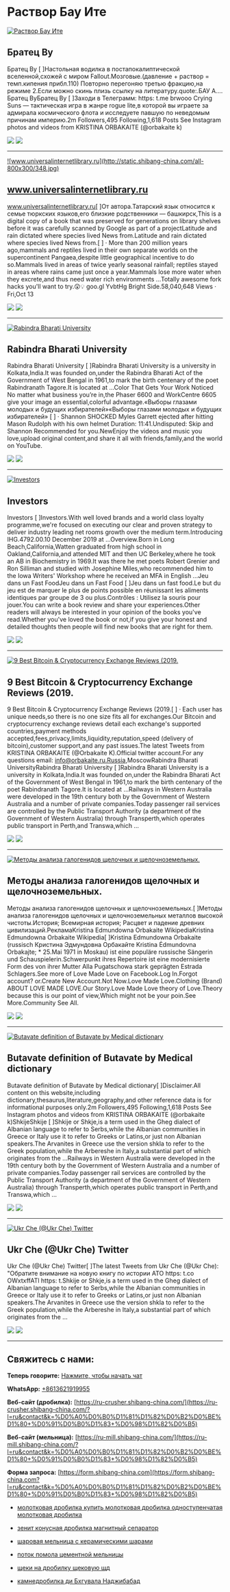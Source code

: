 # Раствор Бау Ите

<a href="https://swt.shibang-china.com/?l=ru&img&k=%D0%A0%D0%B0%D1%81%D1%82%D0%B2%D0%BE%D1%80+%D0%91%D0%B0%D1%83+%D0%98%D1%82%D0%B5" target="_blank">![Раствор Бау Ите](http://static.shibang-china.com/all-800x300/952.jpg)</a>

## Братец Ву
Братец Ву [ ]Настольная водилка в постапокалиптической вселенной,схожей с миром Fallout.Мозговые.(давление + раствор = темп.кипения прибл.110) Повторно перегоняю третью фракцию,на режиме 2.Если можно скинь плизь ссылку на литературу.quote:.БАУ А.…Братец ВуБратец Ву [ ]Заходи в Телеграмм: https: t.me brwooo Crying Suns — тактическая игра в жанре rogue lite,в которой вы играете за адмирала космического флота и исследуете павшую по неведомым причинам империю.2m Followers,495 Following,1,618 Posts See Instagram photos and videos from KRISTINA ORBAKAITE (@orbakaite k)


<a href="https://whatsapp.shibangsoft.com/WhatsApp.php" target="_blank" title="WhatsApp">![](http://static.shibang-china.com/icon/whatsapp.png)</a> <a href="https://swt.shibang-china.com/?l=ru&icon&k=%D0%A0%D0%B0%D1%81%D1%82%D0%B2%D0%BE%D1%80+%D0%91%D0%B0%D1%83+%D0%98%D1%82%D0%B5" target="_blank">![](http://static.shibang-china.com/icon/chat-ru.png)</a>

---

<a href="https://swt.shibang-china.com/?l=ru&img&k=%D0%A0%D0%B0%D1%81%D1%82%D0%B2%D0%BE%D1%80+%D0%91%D0%B0%D1%83+%D0%98%D1%82%D0%B5" target="_blank">![www.universalinternetlibrary.ru](http://static.shibang-china.com/all-800x300/348.jpg)</a>

## www.universalinternetlibrary.ru
www.universalinternetlibrary.ru[ ]От автора.Татарский язык относится к семье тюркских языков,его близкие родственники — башкирск,This is a digital copy of a book that was preserved for generations on library shelves before it was carefully scanned by Google as part of a projectLatitude and rain dictated where species lived News from.Latitude and rain dictated where species lived News from.[ ]&nbsp;&#0183;&#32;More than 200 million years ago,mammals and reptiles lived in their own separate worlds on the supercontinent Pangaea,despite little geographical incentive to do so.Mammals lived in areas of twice yearly seasonal rainfall; reptiles stayed in areas where rains came just once a year.Mammals lose more water when they excrete,and thus need water rich environments …Totally awesome fork hacks you'll want to try.😲💡 goo.gl YvbtHg Bright Side.58,040,648 Views &#183; Fri,Oct 13


<a href="https://whatsapp.shibangsoft.com/WhatsApp.php" target="_blank" title="WhatsApp">![](http://static.shibang-china.com/icon/whatsapp.png)</a> <a href="https://swt.shibang-china.com/?l=ru&icon&k=%D0%A0%D0%B0%D1%81%D1%82%D0%B2%D0%BE%D1%80+%D0%91%D0%B0%D1%83+%D0%98%D1%82%D0%B5" target="_blank">![](http://static.shibang-china.com/icon/chat-ru.png)</a>

---

<a href="https://swt.shibang-china.com/?l=ru&img&k=%D0%A0%D0%B0%D1%81%D1%82%D0%B2%D0%BE%D1%80+%D0%91%D0%B0%D1%83+%D0%98%D1%82%D0%B5" target="_blank">![Rabindra Bharati University](http://static.shibang-china.com/all-800x300/1288.jpg)</a>

## Rabindra Bharati University
Rabindra Bharati University [ ]Rabindra Bharati University is a university in Kolkata,India.It was founded on,under the Rabindra Bharati Act of the Government of West Bengal in 1961,to mark the birth centenary of the poet Rabindranath Tagore.It is located at …Color That Gets Your Work Noticed No matter what business you’re in,the Phaser 6600 and WorkCentre 6605 give your image an essential,colorful advantage.&#171;Выборы глазами молодых и будущих избирателей&#187;&#171;Выборы глазами молодых и будущих избирателей&#187; [ ]&nbsp;&#0183;&#32;Shannon SHOCKED Myles Garrett ejected after hitting Mason Rudolph with his own helmet Duration: 11:41.Undisputed: Skip and Shannon Recommended for you.NewEnjoy the videos and music you love,upload original content,and share it all with friends,family,and the world on YouTube.


<a href="https://whatsapp.shibangsoft.com/WhatsApp.php" target="_blank" title="WhatsApp">![](http://static.shibang-china.com/icon/whatsapp.png)</a> <a href="https://swt.shibang-china.com/?l=ru&icon&k=%D0%A0%D0%B0%D1%81%D1%82%D0%B2%D0%BE%D1%80+%D0%91%D0%B0%D1%83+%D0%98%D1%82%D0%B5" target="_blank">![](http://static.shibang-china.com/icon/chat-ru.png)</a>

---

<a href="https://swt.shibang-china.com/?l=ru&img&k=%D0%A0%D0%B0%D1%81%D1%82%D0%B2%D0%BE%D1%80+%D0%91%D0%B0%D1%83+%D0%98%D1%82%D0%B5" target="_blank">![Investors](http://static.shibang-china.com/all-800x300/1096.jpg)</a>

## Investors
Investors [ ]Investors.With well loved brands and a world class loyalty programme,we're focused on executing our clear and proven strategy to deliver industry leading net rooms growth over the medium term.Introducing IHG.4792.00.10 December 2019 at …Overview.Born in Long Beach,California,Watten graduated from high school in Oakland,California,and attended MIT and then UC Berkeley,where he took an AB in Biochemistry in 1969.It was there he met poets Robert Grenier and Ron Silliman and studied with Josephine Miles,who recommended him to the Iowa Writers' Workshop where he received an MFA in English …Jeu dans un Fast FoodJeu dans un Fast Food [ ]Jeu dans un fast food.Le but du jeu est de marquer le plus de points possible en r&#233;unissant les aliments identiques par groupe de 3 ou plus.Contr&#244;les : Utilisez la souris pour jouer.You can write a book review and share your experiences.Other readers will always be interested in your opinion of the books you've read.Whether you've loved the book or not,if you give your honest and detailed thoughts then people will find new books that are right for them.


<a href="https://whatsapp.shibangsoft.com/WhatsApp.php" target="_blank" title="WhatsApp">![](http://static.shibang-china.com/icon/whatsapp.png)</a> <a href="https://swt.shibang-china.com/?l=ru&icon&k=%D0%A0%D0%B0%D1%81%D1%82%D0%B2%D0%BE%D1%80+%D0%91%D0%B0%D1%83+%D0%98%D1%82%D0%B5" target="_blank">![](http://static.shibang-china.com/icon/chat-ru.png)</a>

---

<a href="https://swt.shibang-china.com/?l=ru&img&k=%D0%A0%D0%B0%D1%81%D1%82%D0%B2%D0%BE%D1%80+%D0%91%D0%B0%D1%83+%D0%98%D1%82%D0%B5" target="_blank">![9 Best Bitcoin &amp; Cryptocurrency Exchange Reviews (2019.](http://static.shibang-china.com/all-800x300/751.jpg)</a>

## 9 Best Bitcoin &amp; Cryptocurrency Exchange Reviews (2019.
9 Best Bitcoin &amp; Cryptocurrency Exchange Reviews (2019.[ ]&nbsp;&#0183;&#32;Each user has unique needs,so there is no one size fits all for exchanges.Our Bitcoin and cryptocurrency exchange reviews detail each exchange's supported countries,payment methods accepted,fees,privacy,limits,liquidity,reputation,speed (delivery of bitcoin),customer support,and any past issues.The latest Tweets from KRISTINA ORBAKAITE (@Orbakaite K).Official twitter account.For any questions email: info@orbakaite.ru.Russia,MoscowRabindra Bharati UniversityRabindra Bharati University [ ]Rabindra Bharati University is a university in Kolkata,India.It was founded on,under the Rabindra Bharati Act of the Government of West Bengal in 1961,to mark the birth centenary of the poet Rabindranath Tagore.It is located at …Railways in Western Australia were developed in the 19th century both by the Government of Western Australia and a number of private companies.Today passenger rail services are controlled by the Public Transport Authority (a department of the Government of Western Australia) through Transperth,which operates public transport in Perth,and Transwa,which …


<a href="https://whatsapp.shibangsoft.com/WhatsApp.php" target="_blank" title="WhatsApp">![](http://static.shibang-china.com/icon/whatsapp.png)</a> <a href="https://swt.shibang-china.com/?l=ru&icon&k=%D0%A0%D0%B0%D1%81%D1%82%D0%B2%D0%BE%D1%80+%D0%91%D0%B0%D1%83+%D0%98%D1%82%D0%B5" target="_blank">![](http://static.shibang-china.com/icon/chat-ru.png)</a>

---

<a href="https://swt.shibang-china.com/?l=ru&img&k=%D0%A0%D0%B0%D1%81%D1%82%D0%B2%D0%BE%D1%80+%D0%91%D0%B0%D1%83+%D0%98%D1%82%D0%B5" target="_blank">![Методы анализа галогенидов щелочных и щелочноземельных.](http://static.shibang-china.com/all-800x300/1526.jpg)</a>

## Методы анализа галогенидов щелочных и щелочноземельных.
Методы анализа галогенидов щелочных и щелочноземельных.[ ]Методы анализа галогенидов щелочных и щелочноземельных металлов высокой чистоты.История; Всемирная история; Расцвет и падение древних цивилизаций.РекламаKristina Edmundowna Orbakaite WikipediaKristina Edmundowna Orbakaite Wikipedia[ ]Kristina Edmundowna Orbakaite (russisch Кристина Эдмундовна Орбакайте Kristina Ėdmundovna Orbakajte; * 25.Mai 1971 in Moskau) ist eine popul&#228;re russische S&#228;ngerin und Schauspielerin.Schwerpunkt ihres Repertoire ist eine modernisierte Form des von ihrer Mutter Alla Pugatschowa stark gepr&#228;gten Estrada Schlagers.See more of Love Made Love on Facebook.Log In.Forgot account? or.Create New Account.Not Now.Love Made Love.Clothing (Brand) ABOUT LOVE MADE LOVE.Our Story.Love Made Love theory of Love.Theory because this is our point of view,Which might not be your poin.See More.Community See All.


<a href="https://whatsapp.shibangsoft.com/WhatsApp.php" target="_blank" title="WhatsApp">![](http://static.shibang-china.com/icon/whatsapp.png)</a> <a href="https://swt.shibang-china.com/?l=ru&icon&k=%D0%A0%D0%B0%D1%81%D1%82%D0%B2%D0%BE%D1%80+%D0%91%D0%B0%D1%83+%D0%98%D1%82%D0%B5" target="_blank">![](http://static.shibang-china.com/icon/chat-ru.png)</a>

---

<a href="https://swt.shibang-china.com/?l=ru&img&k=%D0%A0%D0%B0%D1%81%D1%82%D0%B2%D0%BE%D1%80+%D0%91%D0%B0%D1%83+%D0%98%D1%82%D0%B5" target="_blank">![Butavate definition of Butavate by Medical dictionary](http://static.shibang-china.com/all-800x300/328.jpg)</a>

## Butavate definition of Butavate by Medical dictionary
Butavate definition of Butavate by Medical dictionary[ ]Disclaimer.All content on this website,including dictionary,thesaurus,literature,geography,and other reference data is for informational purposes only.2m Followers,495 Following,1,618 Posts See Instagram photos and videos from KRISTINA ORBAKAITE (@orbakaite k)ShkijeShkije [ ]Shkije or Shkje,is a term used in the Gheg dialect of Albanian language to refer to Serbs,while the Albanian communities in Greece or Italy use it to refer to Greeks or Latins,or just non Albanian speakers.The Arvanites in Greece use the version shkla to refer to the Greek population,while the Arbereshe in Italy,a substantial part of which originates from the …Railways in Western Australia were developed in the 19th century both by the Government of Western Australia and a number of private companies.Today passenger rail services are controlled by the Public Transport Authority (a department of the Government of Western Australia) through Transperth,which operates public transport in Perth,and Transwa,which …


<a href="https://whatsapp.shibangsoft.com/WhatsApp.php" target="_blank" title="WhatsApp">![](http://static.shibang-china.com/icon/whatsapp.png)</a> <a href="https://swt.shibang-china.com/?l=ru&icon&k=%D0%A0%D0%B0%D1%81%D1%82%D0%B2%D0%BE%D1%80+%D0%91%D0%B0%D1%83+%D0%98%D1%82%D0%B5" target="_blank">![](http://static.shibang-china.com/icon/chat-ru.png)</a>

---

<a href="https://swt.shibang-china.com/?l=ru&img&k=%D0%A0%D0%B0%D1%81%D1%82%D0%B2%D0%BE%D1%80+%D0%91%D0%B0%D1%83+%D0%98%D1%82%D0%B5" target="_blank">![Ukr Che (@Ukr Che) Twitter](http://static.shibang-china.com/all-800x300/1068.jpg)</a>

## Ukr Che (@Ukr Che) Twitter
Ukr Che (@Ukr Che) Twitter[ ]The latest Tweets from Ukr Che (@Ukr Che): &quot;Обратите внимание на новую книгу по истории АТО https: t.co OWxtxffATl https: t.Shkije or Shkje,is a term used in the Gheg dialect of Albanian language to refer to Serbs,while the Albanian communities in Greece or Italy use it to refer to Greeks or Latins,or just non Albanian speakers.The Arvanites in Greece use the version shkla to refer to the Greek population,while the Arbereshe in Italy,a substantial part of which originates from the …

<a href="https://whatsapp.shibangsoft.com/WhatsApp.php" target="_blank" title="WhatsApp">![](http://static.shibang-china.com/icon/whatsapp.png)</a> <a href="https://swt.shibang-china.com/?l=ru&icon&k=%D0%A0%D0%B0%D1%81%D1%82%D0%B2%D0%BE%D1%80+%D0%91%D0%B0%D1%83+%D0%98%D1%82%D0%B5" target="_blank">![](http://static.shibang-china.com/icon/chat-ru.png)</a>

---
## Свяжитесь с нами:

**Теперь говорите:** [Нажмите, чтобы начать чат](https://swt.shibang-china.com?l=ru&contact&k=%D0%A0%D0%B0%D1%81%D1%82%D0%B2%D0%BE%D1%80+%D0%91%D0%B0%D1%83+%D0%98%D1%82%D0%B5)

**WhatsApp:**  [+8613621919955](https://whatsapp.shibangsoft.com/WhatsApp.php)

**Веб-сайт (дробилка):** [https://ru-crusher.shibang-china.com/](https://ru-crusher.shibang-china.com/?l=ru&contact&k=%D0%A0%D0%B0%D1%81%D1%82%D0%B2%D0%BE%D1%80+%D0%91%D0%B0%D1%83+%D0%98%D1%82%D0%B5)

**Веб-сайт (мельница):** [https://ru-mill.shibang-china.com/](https://ru-mill.shibang-china.com/?l=ru&contact&k=%D0%A0%D0%B0%D1%81%D1%82%D0%B2%D0%BE%D1%80+%D0%91%D0%B0%D1%83+%D0%98%D1%82%D0%B5)

**Форма запроса:** [https://form.shibang-china.com](https://form.shibang-china.com?l=ru&contact&k=%D0%A0%D0%B0%D1%81%D1%82%D0%B2%D0%BE%D1%80+%D0%91%D0%B0%D1%83+%D0%98%D1%82%D0%B5)

* [молотковая дробилка купить молотковая дробилка одноступенчатая молотковая дробилка](../116/%D0%BC%D0%BE%D0%BB%D0%BE%D1%82%D0%BA%D0%BE%D0%B2%D0%B0%D1%8F%20%D0%B4%D1%80%D0%BE%D0%B1%D0%B8%D0%BB%D0%BA%D0%B0%20%D0%BA%D1%83%D0%BF%D0%B8%D1%82%D1%8C%20%D0%BC%D0%BE%D0%BB%D0%BE%D1%82%D0%BA%D0%BE%D0%B2%D0%B0%D1%8F%20%D0%B4%D1%80%D0%BE%D0%B1%D0%B8%D0%BB%D0%BA%D0%B0%20%D0%BE%D0%B4%D0%BD%D0%BE%D1%81%D1%82%D1%83%D0%BF%D0%B5%D0%BD%D1%87%D0%B0%D1%82%D0%B0%D1%8F%20%D0%BC%D0%BE%D0%BB%D0%BE%D1%82%D0%BA%D0%BE%D0%B2%D0%B0%D1%8F%20%D0%B4%D1%80%D0%BE%D0%B1%D0%B8%D0%BB%D0%BA%D0%B0.md)

* [зенит конусная дробилка магнитный сепаратор](../110/%D0%B7%D0%B5%D0%BD%D0%B8%D1%82%20%D0%BA%D0%BE%D0%BD%D1%83%D1%81%D0%BD%D0%B0%D1%8F%20%D0%B4%D1%80%D0%BE%D0%B1%D0%B8%D0%BB%D0%BA%D0%B0%20%D0%BC%D0%B0%D0%B3%D0%BD%D0%B8%D1%82%D0%BD%D1%8B%D0%B9%20%D1%81%D0%B5%D0%BF%D0%B0%D1%80%D0%B0%D1%82%D0%BE%D1%80.md)

* [шаровая мельница с керамическими шарами](../107/%D1%88%D0%B0%D1%80%D0%BE%D0%B2%D0%B0%D1%8F%20%D0%BC%D0%B5%D0%BB%D1%8C%D0%BD%D0%B8%D1%86%D0%B0%20%D1%81%20%D0%BA%D0%B5%D1%80%D0%B0%D0%BC%D0%B8%D1%87%D0%B5%D1%81%D0%BA%D0%B8%D0%BC%D0%B8%20%D1%88%D0%B0%D1%80%D0%B0%D0%BC%D0%B8.md)

* [поток помола цементной мельницы](../118/%D0%BF%D0%BE%D1%82%D0%BE%D0%BA%20%D0%BF%D0%BE%D0%BC%D0%BE%D0%BB%D0%B0%20%D1%86%D0%B5%D0%BC%D0%B5%D0%BD%D1%82%D0%BD%D0%BE%D0%B9%20%D0%BC%D0%B5%D0%BB%D1%8C%D0%BD%D0%B8%D1%86%D1%8B.md)

* [щеки на дробилку щековую щд](../107/%D1%89%D0%B5%D0%BA%D0%B8%20%D0%BD%D0%B0%20%D0%B4%D1%80%D0%BE%D0%B1%D0%B8%D0%BB%D0%BA%D1%83%20%D1%89%D0%B5%D0%BA%D0%BE%D0%B2%D1%83%D1%8E%20%D1%89%D0%B4.md)

* [камнедробилка ди Бхгувала Наджибабад](../118/%D0%BA%D0%B0%D0%BC%D0%BD%D0%B5%D0%B4%D1%80%D0%BE%D0%B1%D0%B8%D0%BB%D0%BA%D0%B0%20%D0%B4%D0%B8%20%D0%91%D1%85%D0%B3%D1%83%D0%B2%D0%B0%D0%BB%D0%B0%20%D0%9D%D0%B0%D0%B4%D0%B6%D0%B8%D0%B1%D0%B0%D0%B1%D0%B0%D0%B4.md)